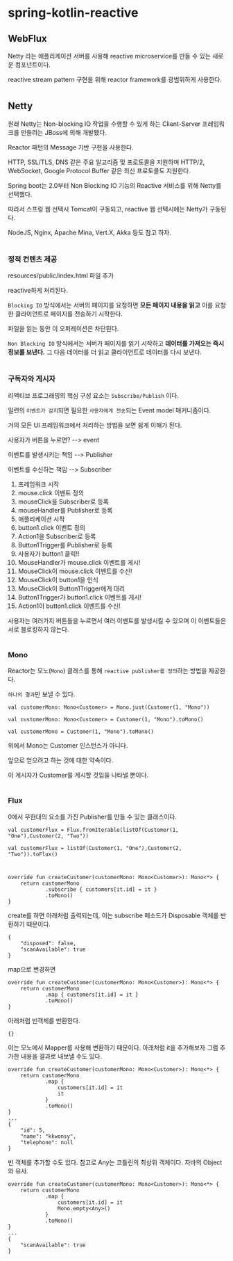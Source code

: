 # spring-kotlin-reactive

## WebFlux
Netty 라는 애플리케이션 서버를 사용해 reactive microservice를 만들 수 있는 새로운 컴포넌트이다.

reactive stream pattern 구현을 위해 reactor framework를 광범위하게 사용한다. 

#
## Netty
원래 Netty는 Non-blocking IO 작업을 수행할 수 있게 하는 Client-Server 프레임워크를 만들려는 JBoss에 의해 개발됐다.

Reactor 패턴의 Message 기반 구현을 사용한다. 

HTTP, SSL/TLS, DNS 같은 주요 알고리즘 및 프로토콜을 지원하며
HTTP/2, WebSocket, Google Protocol Buffer 같은 최신 프로토콜도 지원한다.

Spring boot는 2.0부터 Non Blocking IO 기능의 Reactive 서비스를 위해 Netty를 선택했다. 

따라서 스프링 웹 선택시 Tomcat이 구동되고, reactive 웹 선택시에는 Netty가 구동된다.

NodeJS, Nginx, Apache Mina, Vert.X, Akka 등도 참고 하자. 


#
### 정적 컨텐츠 제공
resources/public/index.html 파일 추가

reactive하게 처리된다.

`Blocking IO` 방식에서는 서버의 페이지를 요청하면 **모든 페이지 내용을 읽고** 
이를 요청한 클라이언트로 페이지를 전송하기 시작한다. 

파일을 읽는 동안 이 오퍼레이션은 차단된다. 

`Non Blocking IO` 방식에서는 서버가 페이지를 읽기 시작하고 **데이터를 가져오는 즉시 정보를 보낸다.**
그 다음 데이터를 더 읽고 클라이언트로 데이터를 다시 보낸다. 


#
### 구독자와 게시자
리액티브 프로그래밍의 핵심 구성 요소는 `Subscribe/Publish` 이다. 

일련의 `이벤트가 감지`되면 필요한 `사용자에게 전송`되는 Event model 매커니즘이다. 

거의 모든 UI 프레임워크에서 처리하는 방법을 보면 쉽게 이해가 된다.

사용자가 버튼을 누르면? --> event

이벤트를 발생시키는 책임 --> Publisher

이벤트를 수신하는 책임 --> Subscriber

1. 프레임워크 시작
2. mouse.click 이벤트 정의
3. mouseClick을 Subscriber로 등록
4. mouseHandler를 Publisher로 등록
5. 애플리케이션 시작
6. button1.click 이벤트 정의
7. Action1을 Subscriber로 등록
8. Button1Trigger를 Publisher로 등록
9. 사용자가 button1 클릭!!
10. MouseHandler가 mouse.click 이벤트를 게시!
11. MouseClick이 mouse.click 이벤트를 수신!
12. MouseClick이 button1을 인식
13. MouseClick이 Button1Trigger에게 대리
14. Button1Trigger가 button1.click 이벤트를 게시!
15. Action1이 button1.click 이벤트를 수신!

사용자는 여러가지 버튼들을 누르면서 여러 이벤트를 발생시킬 수 있으며 이 이벤트들은 서로 블로킹하지 않는다.

#
### Mono
Reactor는 모노(`Mono`) 클래스를 통해 `reactive publisher를 정의`하는 방법을 제공한다.

`하나의 결과`만 보낼 수 있다. 

```
val customerMono: Mono<Customer> = Mono.just(Customer(1, "Mono"))

val customerMono: Mono<Customer> = Customer(1, "Mono").toMono()

val customerMono = Customer(1, "Mono").toMono()
```
위에서 Mono<Customer>는 Customer 인스턴스가 아니다. 

앞으로 얻으려고 하는 것에 대한 약속이다. 

이 게시자가 Customer를 게시할 것임을 나타낼 뿐이다. 

#
### Flux
0에서 무한대의 요소를 가진 Publisher를 만들 수 있는 클래스이다. 
```
val customerFlux = Flux.fromIterable(listOf(Customer(1, "One"),Customer(2, "Two"))

val customerFlux = listOf(Customer(1, "One"),Customer(2, "Two")).toFlux()
```     

#
```
override fun createCustomer(customerMono: Mono<Customer>): Mono<*> {
    return customerMono
            .subscribe { customers[it.id] = it }
            .toMono()
}
```
create를 하면 아래처럼 출력되는데, 이는 subscribe 메소드가 Disposable 객체를 반환하기 때문이다. 
```
{
    "disposed": false,
    "scanAvailable": true
}
```
map으로 변경하면 
```
override fun createCustomer(customerMono: Mono<Customer>): Mono<*> {
    return customerMono
            .map { customers[it.id] = it }
            .toMono()
}
``` 
아래처럼 빈객체를 반환한다. 
```
{}
```
이는 모노에서 Mapper를 사용해 변환하기 때문이다.
아래처럼 it을 추가해보자
그럼 추가한 내용을 결과로 내보낼 수도 있다.  
```
override fun createCustomer(customerMono: Mono<Customer>): Mono<*> {
    return customerMono
            .map {
                customers[it.id] = it
                it
            }
            .toMono()
}
...
{
    "id": 5,
    "name": "kkwonsy",
    "telephone": null
}
```
빈 객체를 추가할 수도 있다. 참고로 Any는 코틀린의 최상위 객체이다. 자바의 Object와 유사.  
```
override fun createCustomer(customerMono: Mono<Customer>): Mono<*> {
    return customerMono
            .map {
                customers[it.id] = it
                Mono.empty<Any>()
            }
            .toMono()
}
...
{
    "scanAvailable": true
}
```
 